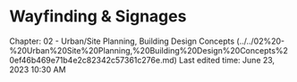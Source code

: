 # Wayfinding & Signages

Chapter: 02 - Urban/Site Planning, Building Design Concepts (../../02%20-%20Urban%20Site%20Planning,%20Building%20Design%20Concepts%20ef46b469e71b4e2c82342c57361c276e.md)
Last edited time: June 23, 2023 10:30 AM